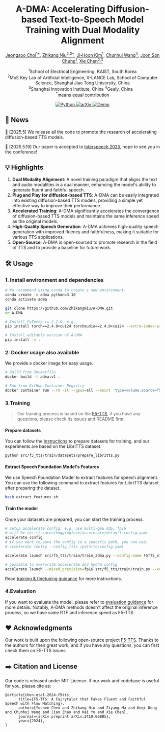 <h1 align="center"><strong>A-DMA: Accelerating Diffusion-based Text-to-Speech Model Training with Dual Modality Alignment</strong></h1>

<p align="center" style="font-size: 1 em; margin-top: 1em">
<a href="https://choijeongsoo.github.io/">Jeongsoo Choi<sup>1*</sup></a>,  
<a href="https://zhikangniu.github.io/">Zhikang Niu<sup>2,3*</sup></a>,  
<a href="">Ji-Hoon Kim<sup>1<sup></a>,
<a href="">Chunhui Wang<sup>4<sup></a>,
<a href="https://mm.kaist.ac.kr/joon/">Joon Son Chung<sup>1<sup></a>,
<a href="https://chenxie95.github.io/">Xie Chen<sup>2,3<sup></a> 
</p>

<p align="center">
  <sup>1</sup>School of Electrical Engineering, KAIST, South Korea <br>
  <sup>2</sup>MoE Key Lab of Artificial Intelligence, X-LANCE Lab, School of Computer Science, Shanghai Jiao Tong University, China <br>
  <sup>3</sup>Shanghai Innovation Institute, China
  <sup>4</sup>Geely, China &nbsp;&nbsp; <br>
  <sup>*</sup>means equal contribution
</p>

<div align="center">
  <a href="https://github.com/ZhikangNiu/A-DMA">
    <img src="https://img.shields.io/badge/Python-3.10-brightgreen" alt="Python">
  </a>
  <a href="https://arxiv.org/abs/2410.06885">
    <img src="https://img.shields.io/badge/arXiv-25xx.xxx-b31b1b.svg?logo=arXiv" alt="arXiv">
  </a>
  <a href="https://opendemopages.github.io/ademo/">
    <img src="https://img.shields.io/badge/GitHub-Demo%20page-orange.svg" alt="Demo">
  </a>
</div>


## 📜 News
🚀 [2025.5] We release all the code to promote the research of accelerating diffusion-based TTS models.

🚀 [2025.5.19] Our paper is accepted to [Interspeech 2025](https://www.interspeech2025.org/home), hope to see you in the conference!

## 💡 Highlights
1. **Dual Modality Alignment**: A novel training paradigm that aligns the text and audio modalities in a dual manner, enhancing the model's ability to generate fluent and faithful speech.
2. **Plug and Play for diffusion-based TTS**: A-DMA can be easily integrated into existing diffusion-based TTS models, providing a simple yet effective way to improve their performance.
3. **Accelerated Training**: A-DMA significantly accelerates the convergence of diffusion-based TTS models and maintains the same inference speed as the original models.
4. **High-Quality Speech Generation**: A-DMA achieves high-quality speech generation with improved fluency and faithfulness, making it suitable for various TTS applications.
4. **Open-Source**: A-DMA is open-sourced to promote research in the field of TTS and to provide a baseline for future work.
## 🛠️ Usage
### 1. Install environment and dependencies
```bash
# We recommend using conda to create a new environment.
conda create -n adma python=3.10
conda activate adma

git clone https://github.com/ZhikangNiu/A-DMA.git
cd A-DMA

# Install PyTorch >= 2.2.0, e.g.,
pip install torch==2.4.0+cu124 torchaudio==2.4.0+cu124 --extra-index-url https://download.pytorch.org/whl/cu124

# Install editable version of A-DMA
pip install -e .
```

### 2. Docker usage also available
We provide a docker image for easy usage. 
```bash
# Build from Dockerfile
docker build -t adma:v1 .

# Run from GitHub Container Registry
docker container run --rm -it --gpus=all --mount 'type=volume,source=f5-tts,target=/root/.cache/huggingface/hub/' -p 7860:7860 ghcr.io/zhikangniu/a-dma:main
```



### 3.Training
> Our training process is based on the [F5-TTS](https://github.com/SWivid/F5-TTS), if you have any questions, please check its issues and README first.
#### Prepare datasets
You can follow the [instructions](src/f5_tts/train) to prepare datasets for training, and our experiments are based on the LibriTTS dataset.
```bash
python src/f5_tts/train/datasets/prepare_libritts.py
```
#### Extract Speech Foundation Model's Features
We use Speech Foundation Model to extract features for speech alignment. You can use the following command to extract features for LibriTTS dataset after preparing the dataset.
```bash
bash extract_features.sh
```

#### Train the model
Once your datasets are prepared, you can start the training process.

```bash
# setup accelerate config, e.g. use multi-gpu ddp, fp16
# will be to: ~/.cache/huggingface/accelerate/default_config.yaml
accelerate config
# if you want to save the config to a specific path, you can use:
# accelerate config --config_file /path/to/config.yaml

accelerate launch src/f5_tts/train/train_adma.py --config-name F5TTS_v1_Small.yaml

# possible to overwrite accelerate and hydra config
accelerate launch --mixed_precision=fp16 src/f5_tts/train/train.py --config-name F5TTS_v1_Base.yaml ++datasets.batch_size_per_gpu=19200
```


Read [training & finetuning guidance](src/f5_tts/train) for more instructions.


### 4.Evaluation
If you want to evaluate the model, please refer to [evaluation guidance](src/f5_tts/eval) for more details. Notably, A-DMA methods doesn't affect the original inference process, so we have same RTF and inference speed as F5-TTS.

## ❤️ Acknowledgments
Our work is built upon the following open-source project [F5-TTS](https://github.com/SWivid/F5-TTS). Thanks to the authors for their great work, and if you have any questions, you can first check them on F5-TTS issues.

## ✒️ Citation and License
Our code is released under MIT License. If our work and codebase is useful for you, please cite as:
```
@article{chen-etal-2024-f5tts,
      title={F5-TTS: A Fairytaler that Fakes Fluent and Faithful Speech with Flow Matching}, 
      author={Yushen Chen and Zhikang Niu and Ziyang Ma and Keqi Deng and Chunhui Wang and Jian Zhao and Kai Yu and Xie Chen},
      journal={arXiv preprint arXiv:2410.06885},
      year={2024},
}
```
```

```



